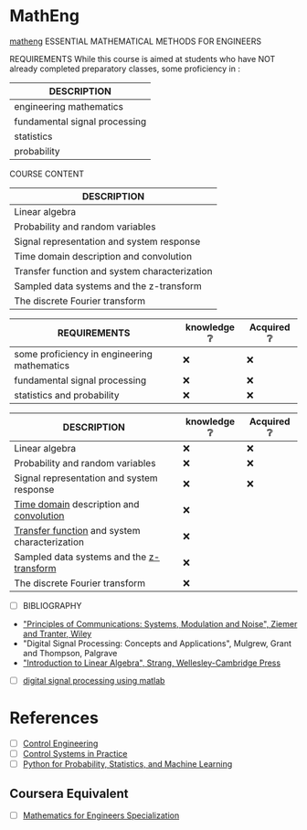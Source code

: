 # MathEng

 [matheng](https://www.eurecom.fr/en/course/matheng-2023fall) ESSENTIAL MATHEMATICAL METHODS FOR ENGINEERS 

REQUIREMENTS
While this course is aimed at students who have NOT already completed preparatory classes, some proficiency in :

| DESCRIPTION |
|------------------------------------------------|
| engineering mathematics |
| fundamental signal processing | 
| statistics |
| probability |

COURSE CONTENT

| DESCRIPTION |
|------------------------------------------------|
| Linear algebra                                 |
| Probability and random variables               |
| Signal representation and system response      |
| Time domain description and convolution        |
| Transfer function and system characterization  |
| Sampled data systems and the z-transform       |
| The discrete Fourier transform                 |


| REQUIREMENTS                                  | knowledge :grey_question: |Acquired :grey_question: |
|-----------------------------------------------|---------------------------|-------------------------|
| some proficiency in engineering mathematics   | :x: | :x: |
| fundamental signal processing                 | :x: | :x: |
| statistics and probability                    | :x: | :x: |

| DESCRIPTION                                   | knowledge :grey_question: |Acquired :grey_question: |
|-----------------------------------------------|---------------------------|-------------------------|
| Linear algebra                                | :x: | :x: |
| Probability and random variables              | :x: | :x: |
| Signal representation and system response     | :x: | :x: |
| [Time domain](https://en.wikipedia.org/wiki/Time_domain) description and [convolution](https://www.mathworks.com/discovery/convolution.html)       | :x:                          |
| [Transfer function](https://www.mathworks.com/videos/what-are-transfer-functions-1661846920974.html) and system characterization | :x:                          |
| Sampled data systems and the [z-transform](https://www.mathworks.com/videos/understanding-the-z-transform-1680761476178.html)      | :x:                          |
| The discrete Fourier transform                | :x:                          |

- [ ] BIBLIOGRAPHY
* ["Principles of Communications: Systems, Modulation and Noise", Ziemer and Tranter, Wiley](books/matheng/principles-of-communications-7th-edition-ziemer.pdf)
* "Digital Signal Processing: Concepts and Applications", Mulgrew, Grant and Thompson,  Palgrave
* ["Introduction to Linear Algebra", Strang, Wellesley-Cambridge Press](books/matheng/Y5B7M4_Introduction_to_Linear_Algebra-_Fourth_Edition.pdf)
- [ ] [digital signal processing using matlab](https://www.mathworks.com/matlabcentral/fileexchange/2189-digital-signal-processing-using-matlab)

# References

- [ ] [Control Engineering](https://en.wikipedia.org/wiki/Control_engineering)
- [ ] [Control Systems in Practice](https://www.mathworks.com/videos/series/control-systems-in-practice.html)
- [ ] [Python for Probability, Statistics, and Machine Learning](https://link.springer.com/book/10.1007/978-3-031-04648-3)

## Coursera Equivalent

- [ ] [Mathematics for Engineers Specialization](https://ca.coursera.org/specializations/mathematics-engineers)

